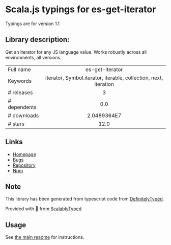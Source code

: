 
# Scala.js typings for es-get-iterator

Typings are for version 1.1

## Library description:
Get an iterator for any JS language value. Works robustly across all environments, all versions.

|                    |                 |
| ------------------ | :-------------: |
| Full name          | es-get-iterator |
| Keywords           | iterator, Symbol.iterator, iterable, collection, next, iteration |
| # releases         | 3 |
| # dependents       | 0.0 |
| # downloads        | 2.0489364E7 |
| # stars            | 12.0 |

## Links
- [Homepage](https://github.com/ljharb/es-get-iterator#readme)
- [Bugs](https://github.com/ljharb/es-get-iterator/issues)
- [Repository](https://github.com/ljharb/es-get-iterator)
- [Npm](https://www.npmjs.com/package/es-get-iterator)
    


## Note
This library has been generated from typescript code from [DefinitelyTyped](https://definitelytyped.org).

Provided with :purple_heart: from [ScalablyTyped](https://github.com/oyvindberg/ScalablyTyped)

## Usage
See [the main readme](../../readme.md) for instructions.


